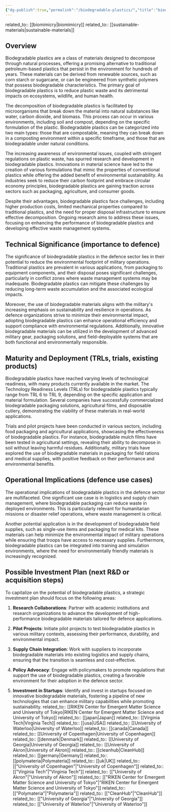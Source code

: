 ```yaml
---
{"dg-publish":true,"permalink":"/biodegradable-plastics/","title":"biodegradable plastics","tags":["biotechnology","dual-use","materials","sustainability","trl-4"]}
---
```



related_to:: [[biomimicry\|biomimicry]]
related_to:: [[sustainable-materials\|sustainable-materials]]

## Overview
Biodegradable plastics are a class of materials designed to decompose through natural processes, offering a promising alternative to traditional petroleum-based plastics that persist in the environment for hundreds of years. These materials can be derived from renewable sources, such as corn starch or sugarcane, or can be engineered from synthetic polymers that possess biodegradable characteristics. The primary goal of biodegradable plastics is to reduce plastic waste and its detrimental impacts on ecosystems, wildlife, and human health.

The decomposition of biodegradable plastics is facilitated by microorganisms that break down the material into natural substances like water, carbon dioxide, and biomass. This process can occur in various environments, including soil and compost, depending on the specific formulation of the plastic. Biodegradable plastics can be categorized into two main types: those that are compostable, meaning they can break down in a composting environment within a specific timeframe, and those that are biodegradable under natural conditions.

The increasing awareness of environmental issues, coupled with stringent regulations on plastic waste, has spurred research and development in biodegradable plastics. Innovations in material science have led to the creation of various formulations that mimic the properties of conventional plastics while offering the added benefit of environmental sustainability. As industries seek to reduce their carbon footprint and embrace circular economy principles, biodegradable plastics are gaining traction across sectors such as packaging, agriculture, and consumer goods.

Despite their advantages, biodegradable plastics face challenges, including higher production costs, limited mechanical properties compared to traditional plastics, and the need for proper disposal infrastructure to ensure effective decomposition. Ongoing research aims to address these issues, focusing on enhancing the performance of biodegradable plastics and developing effective waste management systems.

## Technical Significance (importance to defence)
The significance of biodegradable plastics in the defence sector lies in their potential to reduce the environmental footprint of military operations. Traditional plastics are prevalent in various applications, from packaging to equipment components, and their disposal poses significant challenges, particularly in conflict zones where waste management systems may be inadequate. Biodegradable plastics can mitigate these challenges by reducing long-term waste accumulation and the associated ecological impacts.

Moreover, the use of biodegradable materials aligns with the military's increasing emphasis on sustainability and resilience in operations. As defence organizations strive to minimize their environmental impact, adopting biodegradable plastics can enhance operational efficiency and support compliance with environmental regulations. Additionally, innovative biodegradable materials can be utilized in the development of advanced military gear, packaging solutions, and field-deployable systems that are both functional and environmentally responsible.

## Maturity and Deployment (TRLs, trials, existing products)
Biodegradable plastics have reached varying levels of technological readiness, with many products currently available in the market. The Technology Readiness Levels (TRLs) for biodegradable plastics typically range from TRL 6 to TRL 9, depending on the specific application and material formulation. Several companies have successfully commercialized biodegradable packaging solutions, agricultural films, and disposable cutlery, demonstrating the viability of these materials in real-world applications.

Trials and pilot projects have been conducted in various sectors, including food packaging and agricultural applications, showcasing the effectiveness of biodegradable plastics. For instance, biodegradable mulch films have been tested in agricultural settings, revealing their ability to decompose in soil without leaving harmful residues. Additionally, military trials have explored the use of biodegradable materials in packaging for field rations and medical supplies, with positive feedback on their performance and environmental benefits.

## Operational Implications (defence use cases)
The operational implications of biodegradable plastics in the defence sector are multifaceted. One significant use case is in logistics and supply chain management, where biodegradable packaging can reduce waste in deployed environments. This is particularly relevant for humanitarian missions or disaster relief operations, where waste management is critical.

Another potential application is in the development of biodegradable field supplies, such as single-use items and packaging for medical kits. These materials can help minimize the environmental impact of military operations while ensuring that troops have access to necessary supplies. Furthermore, biodegradable plastics can be integrated into training and simulation environments, where the need for environmentally friendly materials is increasingly recognized.

## Possible Investment Plan (next R&D or acquisition steps)
To capitalize on the potential of biodegradable plastics, a strategic investment plan should focus on the following areas:

1. **Research Collaborations**: Partner with academic institutions and research organizations to advance the development of high-performance biodegradable materials tailored for defence applications.

2. **Pilot Projects**: Initiate pilot projects to test biodegradable plastics in various military contexts, assessing their performance, durability, and environmental impact.

3. **Supply Chain Integration**: Work with suppliers to incorporate biodegradable materials into existing logistics and supply chains, ensuring that the transition is seamless and cost-effective.

4. **Policy Advocacy**: Engage with policymakers to promote regulations that support the use of biodegradable plastics, creating a favorable environment for their adoption in the defence sector.

5. **Investment in Startups**: Identify and invest in startups focused on innovative biodegradable materials, fostering a pipeline of new technologies that can enhance military capabilities while promoting sustainability.
related_to:: [[RIKEN Center for Emergent Matter Science and University of Tokyo\|RIKEN Center for Emergent Matter Science and University of Tokyo]]
related_to:: [[japan\|Japan]]
related_to:: [[Virginia Tech\|Virginia Tech]]
related_to:: [[usa\|USA]]
related_to:: [[University of Waterloo\|University of Waterloo]]
related_to:: [[canada\|Canada]]
related_to:: [[University of Copenhagen\|University of Copenhagen]]
related_to:: [[denmark\|Denmark]]
related_to:: [[University of Georgia\|University of Georgia]]
related_to:: [[University of Akron\|University of Akron]]
related_to:: [[cleanhub\|CleanHub]]
related_to:: [[germany\|Germany]]
related_to:: [[polymateria\|Polymateria]]
related_to:: [[uk\|UK]]
related_to:: [["University of Copenhagen"\|"University of Copenhagen"]]
related_to:: [["Virginia Tech"\|"Virginia Tech"]]
related_to:: [["University of Akron"\|"University of Akron"]]
related_to:: [["RIKEN Center for Emergent Matter Science and University of Tokyo"\|"RIKEN Center for Emergent Matter Science and University of Tokyo"]]
related_to:: [["Polymateria"\|"Polymateria"]]
related_to:: [["CleanHub"\|"CleanHub"]]
related_to:: [["University of Georgia"\|"University of Georgia"]]
related_to:: [["University of Waterloo"\|"University of Waterloo"]]
